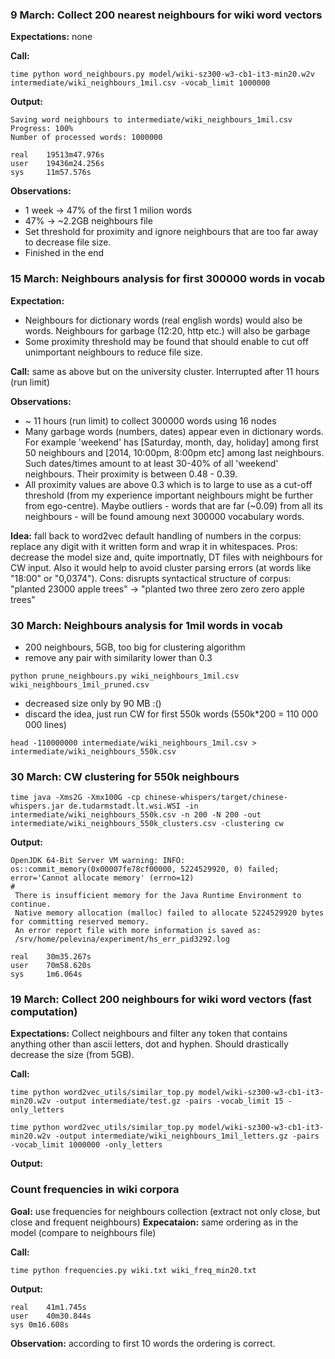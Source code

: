 ### 9 March: Collect 200 nearest neighbours for wiki word vectors
**Expectations:** none

**Call:** 

```
time python word_neighbours.py model/wiki-sz300-w3-cb1-it3-min20.w2v intermediate/wiki_neighbours_1mil.csv -vocab_limit 1000000
```

**Output:**

```
Saving word neighbours to intermediate/wiki_neighbours_1mil.csv
Progress: 100%
Number of processed words: 1000000

real    19513m47.976s
user    19436m24.256s
sys     11m57.576s
```

**Observations:** 

* 1 week -> 47% of the first 1 milion words
* 47% -> ~2.2GB neighbours file 
* Set threshold for proximity and ignore neighbours that are too far away to decrease file size.
* Finished in the end

### 15 March: Neighbours analysis for first 300000 words in vocab
**Expectation:** 

* Neighbours for dictionary words (real english words) would also be words. Neighbours for garbage (12:20, http etc.) will also be garbage
* Some proximity threshold may be found that should enable to cut off unimportant neighbours to reduce file size.

**Call:** same as above but on the university cluster. Interrupted after 11 hours (run limit)

**Observations:**

* ~ 11 hours (run limit) to collect 300000 words using 16 nodes
* Many garbage words (numbers, dates) appear even in dictionary words. For example 'weekend' has [Saturday, month, day, holiday] among first 50 neighbours and [2014, 10:00pm, 8:00pm etc] among last neighbours. Such dates/times amount to at least 30-40% of all 'weekend' neighbours. Their proximity is between 0.48 - 0.39.
* All proximity values are above 0.3 which is to large to use as a cut-off threshold (from my experience important neighbours might be further from ego-centre). Maybe outliers - words that are far (~0.09) from all its neighbours - will be found amoung next 300000 vocabulary words.

**Idea:** fall back to word2vec default handling of numbers in the corpus: replace any digit with it written form and wrap it in whitespaces. Pros: decrease the model size and, quite importnatly, DT files with neighbours for CW input. Also it would help to avoid cluster parsing errors (at words like "18:00" or "0,0374"). Cons: disrupts syntactical structure of corpus: "planted 23000 apple trees" -> "planted two three zero zero zero apple trees"

### 30 March: Neighbours analysis for 1mil words in vocab

* 200 neighbours, 5GB, too big for clustering algorithm
* remove any pair with similarity lower than 0.3

``` 
python prune_neighbours.py wiki_neighbours_1mil.csv wiki_neighbours_1mil_pruned.csv
```
* decreased size only by 90 MB :()
* discard the idea, just run CW for first 550k words (550k*200 = 110 000 000 lines)

```
head -110000000 intermediate/wiki_neighbours_1mil.csv > intermediate/wiki_neighbours_550k.csv
```

### 30 March: CW clustering for 550k neighbours
```
time java -Xms2G -Xmx100G -cp chinese-whispers/target/chinese-whispers.jar de.tudarmstadt.lt.wsi.WSI -in intermediate/wiki_neighbours_550k.csv -n 200 -N 200 -out intermediate/wiki_neighbours_550k_clusters.csv -clustering cw
```

**Output:**

```
OpenJDK 64-Bit Server VM warning: INFO: os::commit_memory(0x00007fe78cf00000, 5224529920, 0) failed; error='Cannot allocate memory' (errno=12)
#
 There is insufficient memory for the Java Runtime Environment to continue.
 Native memory allocation (malloc) failed to allocate 5224529920 bytes for committing reserved memory.
 An error report file with more information is saved as:
 /srv/home/pelevina/experiment/hs_err_pid3292.log

real    30m35.267s
user    70m58.620s
sys     1m6.064s
```


### 19 March: Collect 200 neighbours for wiki word vectors (fast computation)
**Expectations:** Collect neighbours and filter any token that contains anything other than ascii letters, dot and hyphen. Should drastically decrease the size (from 5GB).

**Call:** 

```
time python word2vec_utils/similar_top.py model/wiki-sz300-w3-cb1-it3-min20.w2v -output intermediate/test.gz -pairs -vocab_limit 15 -only_letters

time python word2vec_utils/similar_top.py model/wiki-sz300-w3-cb1-it3-min20.w2v -output intermediate/wiki_neighbours_1mil_letters.gz -pairs -vocab_limit 1000000 -only_letters
```

**Output:**

### Count frequencies in wiki corpora
**Goal:** use frequencies for neighbours collection (extract not only close, but close and frequent neighbours)
**Expecataion:** same ordering as in the model (compare to neighbours file)

**Call:**

```
time python frequencies.py wiki.txt wiki_freq_min20.txt
```

**Output:**

```
real	41m1.745s
user	40m30.844s
sys	0m16.608s
```

**Observation:** according to first 10 words the ordering is correct.

